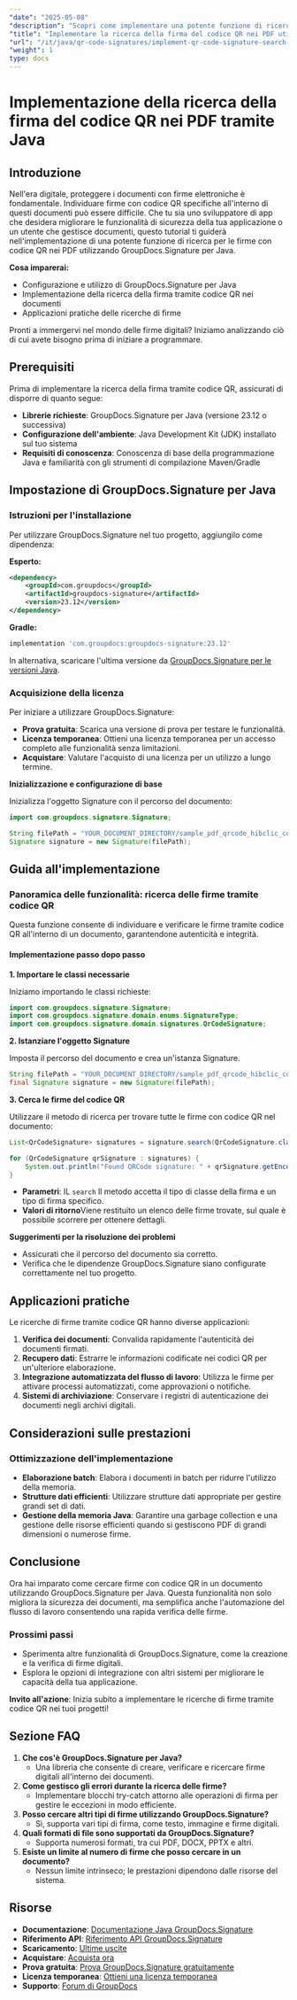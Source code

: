 ```yaml
---
"date": "2025-05-08"
"description": "Scopri come implementare una potente funzione di ricerca per le firme con codice QR nei documenti PDF utilizzando GroupDocs.Signature per Java. Migliora efficacemente le funzionalità di sicurezza dei tuoi documenti."
"title": "Implementare la ricerca della firma del codice QR nei PDF utilizzando Java e GroupDocs.Signature"
"url": "/it/java/qr-code-signatures/implement-qr-code-signature-search-pdf-java/"
"weight": 1
type: docs
---
```

# Implementazione della ricerca della firma del codice QR nei PDF tramite Java

## Introduzione

Nell'era digitale, proteggere i documenti con firme elettroniche è fondamentale. Individuare firme con codice QR specifiche all'interno di questi documenti può essere difficile. Che tu sia uno sviluppatore di app che desidera migliorare le funzionalità di sicurezza della tua applicazione o un utente che gestisce documenti, questo tutorial ti guiderà nell'implementazione di una potente funzione di ricerca per le firme con codice QR nei PDF utilizzando GroupDocs.Signature per Java.

**Cosa imparerai:**
- Configurazione e utilizzo di GroupDocs.Signature per Java
- Implementazione della ricerca della firma tramite codice QR nei documenti
- Applicazioni pratiche delle ricerche di firme

Pronti a immergervi nel mondo delle firme digitali? Iniziamo analizzando ciò di cui avete bisogno prima di iniziare a programmare.

## Prerequisiti

Prima di implementare la ricerca della firma tramite codice QR, assicurati di disporre di quanto segue:

- **Librerie richieste**: GroupDocs.Signature per Java (versione 23.12 o successiva)
- **Configurazione dell'ambiente**: Java Development Kit (JDK) installato sul tuo sistema
- **Requisiti di conoscenza**: Conoscenza di base della programmazione Java e familiarità con gli strumenti di compilazione Maven/Gradle

## Impostazione di GroupDocs.Signature per Java

### Istruzioni per l'installazione

Per utilizzare GroupDocs.Signature nel tuo progetto, aggiungilo come dipendenza:

**Esperto:**
```xml
<dependency>
    <groupId>com.groupdocs</groupId>
    <artifactId>groupdocs-signature</artifactId>
    <version>23.12</version>
</dependency>
```

**Gradle:**
```gradle
implementation 'com.groupdocs:groupdocs-signature:23.12'
```

In alternativa, scaricare l'ultima versione da [GroupDocs.Signature per le versioni Java](https://releases.groupdocs.com/signature/java/).

### Acquisizione della licenza

Per iniziare a utilizzare GroupDocs.Signature:
- **Prova gratuita**: Scarica una versione di prova per testare le funzionalità.
- **Licenza temporanea**: Ottieni una licenza temporanea per un accesso completo alle funzionalità senza limitazioni.
- **Acquistare**: Valutare l'acquisto di una licenza per un utilizzo a lungo termine.

**Inizializzazione e configurazione di base**

Inizializza l'oggetto Signature con il percorso del documento:
```java
import com.groupdocs.signature.Signature;

String filePath = "YOUR_DOCUMENT_DIRECTORY/sample_pdf_qrcode_hibclic_combined_object.pdf";
Signature signature = new Signature(filePath);
```

## Guida all'implementazione

### Panoramica delle funzionalità: ricerca delle firme tramite codice QR

Questa funzione consente di individuare e verificare le firme tramite codice QR all'interno di un documento, garantendone autenticità e integrità.

#### Implementazione passo dopo passo

**1. Importare le classi necessarie**

Iniziamo importando le classi richieste:
```java
import com.groupdocs.signature.Signature;
import com.groupdocs.signature.domain.enums.SignatureType;
import com.groupdocs.signature.domain.signatures.QrCodeSignature;
```

**2. Istanziare l'oggetto Signature**

Imposta il percorso del documento e crea un'istanza Signature.
```java
String filePath = "YOUR_DOCUMENT_DIRECTORY/sample_pdf_qrcode_hibclic_combined_object.pdf";
final Signature signature = new Signature(filePath);
```

**3. Cerca le firme del codice QR**

Utilizzare il metodo di ricerca per trovare tutte le firme con codice QR nel documento:
```java
List<QrCodeSignature> signatures = signature.search(QrCodeSignature.class, SignatureType.QrCode);

for (QrCodeSignature qrSignature : signatures) {
    System.out.println("Found QRCode signature: " + qrSignature.getEncodeType().getTypeName());
}
```
- **Parametri**: IL `search` Il metodo accetta il tipo di classe della firma e un tipo di firma specifico.
- **Valori di ritorno**Viene restituito un elenco delle firme trovate, sul quale è possibile scorrere per ottenere dettagli.

**Suggerimenti per la risoluzione dei problemi**
- Assicurati che il percorso del documento sia corretto.
- Verifica che le dipendenze GroupDocs.Signature siano configurate correttamente nel tuo progetto.

## Applicazioni pratiche

Le ricerche di firme tramite codice QR hanno diverse applicazioni:
1. **Verifica dei documenti**: Convalida rapidamente l'autenticità dei documenti firmati.
2. **Recupero dati**: Estrarre le informazioni codificate nei codici QR per un'ulteriore elaborazione.
3. **Integrazione automatizzata del flusso di lavoro**: Utilizza le firme per attivare processi automatizzati, come approvazioni o notifiche.
4. **Sistemi di archiviazione**: Conservare i registri di autenticazione dei documenti negli archivi digitali.

## Considerazioni sulle prestazioni

### Ottimizzazione dell'implementazione
- **Elaborazione batch**: Elabora i documenti in batch per ridurre l'utilizzo della memoria.
- **Strutture dati efficienti**: Utilizzare strutture dati appropriate per gestire grandi set di dati.
- **Gestione della memoria Java**: Garantire una garbage collection e una gestione delle risorse efficienti quando si gestiscono PDF di grandi dimensioni o numerose firme.

## Conclusione

Ora hai imparato come cercare firme con codice QR in un documento utilizzando GroupDocs.Signature per Java. Questa funzionalità non solo migliora la sicurezza dei documenti, ma semplifica anche l'automazione del flusso di lavoro consentendo una rapida verifica delle firme.

### Prossimi passi
- Sperimenta altre funzionalità di GroupDocs.Signature, come la creazione e la verifica di firme digitali.
- Esplora le opzioni di integrazione con altri sistemi per migliorare le capacità della tua applicazione.

**Invito all'azione**: Inizia subito a implementare le ricerche di firme tramite codice QR nei tuoi progetti!

## Sezione FAQ

1. **Che cos'è GroupDocs.Signature per Java?**
   - Una libreria che consente di creare, verificare e ricercare firme digitali all'interno dei documenti.
2. **Come gestisco gli errori durante la ricerca delle firme?**
   - Implementare blocchi try-catch attorno alle operazioni di firma per gestire le eccezioni in modo efficiente.
3. **Posso cercare altri tipi di firme utilizzando GroupDocs.Signature?**
   - Sì, supporta vari tipi di firma, come testo, immagine e firme digitali.
4. **Quali formati di file sono supportati da GroupDocs.Signature?**
   - Supporta numerosi formati, tra cui PDF, DOCX, PPTX e altri.
5. **Esiste un limite al numero di firme che posso cercare in un documento?**
   - Nessun limite intrinseco; le prestazioni dipendono dalle risorse del sistema.

## Risorse
- **Documentazione**: [Documentazione Java GroupDocs.Signature](https://docs.groupdocs.com/signature/java/)
- **Riferimento API**: [Riferimento API GroupDocs.Signature](https://reference.groupdocs.com/signature/java/)
- **Scaricamento**: [Ultime uscite](https://releases.groupdocs.com/signature/java/)
- **Acquistare**: [Acquista ora](https://purchase.groupdocs.com/buy)
- **Prova gratuita**: [Prova GroupDocs.Signature gratuitamente](https://releases.groupdocs.com/signature/java/)
- **Licenza temporanea**: [Ottieni una licenza temporanea](https://purchase.groupdocs.com/temporary-license/)
- **Supporto**: [Forum di GroupDocs](https://forum.groupdocs.com/c/signature/)